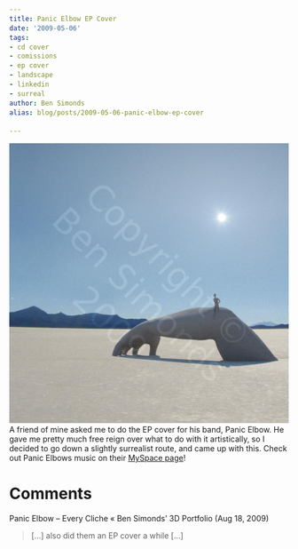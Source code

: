 ```yaml
---
title: Panic Elbow EP Cover
date: '2009-05-06'
tags:
- cd cover
- comissions
- ep cover
- landscape
- linkedin
- surreal
author: Ben Simonds
alias: blog/posts/2009-05-06-panic-elbow-ep-cover

---
```


[![mockup2_watermarked](/images/old/mockup2_watermarked.jpg)](/images/old/mockup2_watermarked.jpg)A friend of mine asked me to do the EP cover for his band, Panic Elbow. He gave me pretty much free reign over what to do with it artistically, so I decided to go down a slightly surrealist route, and came up with this. Check out Panic Elbows music on their [MySpace page](http://www.myspace.com/panicelbow)!





# Comments


Panic Elbow &#8211; Every Cliche &laquo; Ben Simonds&#8217; 3D Portfolio (Aug 18, 2009)
> [...] also did them an EP cover a while [...]
